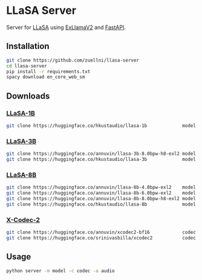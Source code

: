 # LLaSA Server
Server for [LLaSA](https://huggingface.co/collections/HKUSTAudio/llasa-679b87dbd06ac556cc0e0f44) using [ExLlamaV2](https://github.com/turboderp-org/exllamav2) and [FastAPI](https://github.com/fastapi/fastapi).
## Installation
```sh
git clone https://github.com/zuellni/llasa-server
cd llasa-server
pip install -r requirements.txt
spacy download en_core_web_sm
```
## Downloads
### [LLaSA-1B](https://huggingface.co/HKUSTAudio/Llasa-1B)
```sh
git clone https://huggingface.co/hkustaudio/llasa-1b             model # bf16
```
### [LLaSA-3B](https://huggingface.co/HKUSTAudio/Llasa-3B)
```sh
git clone https://huggingface.co/annuvin/llasa-3b-8.0bpw-h8-exl2 model # 8.0bpw
git clone https://huggingface.co/hkustaudio/llasa-3b             model # bf16
```
### [LLaSA-8B](https://huggingface.co/HKUSTAudio/Llasa-8B)
```sh
git clone https://huggingface.co/annuvin/llasa-8b-4.0bpw-exl2    model # 4.0bpw
git clone https://huggingface.co/annuvin/llasa-8b-6.0bpw-exl2    model # 6.0bpw
git clone https://huggingface.co/annuvin/llasa-8b-8.0bpw-h8-exl2 model # 8.0bpw
git clone https://huggingface.co/hkustaudio/llasa-8b             model # bf16
```
### [X-Codec-2](https://huggingface.co/HKUSTAudio/xcodec2)
```sh
git clone https://huggingface.co/annuvin/xcodec2-bf16            codec # bf16
git clone https://huggingface.co/srinivasbilla/xcodec2           codec # fp32
```
## Usage
```sh
python server -m model -c codec -a audio
```